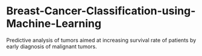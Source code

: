 # Breast-Cancer-Classification-using-Machine-Learning
Predictive analysis of tumors aimed at increasing survival rate of patients by early diagnosis of malignant tumors.

